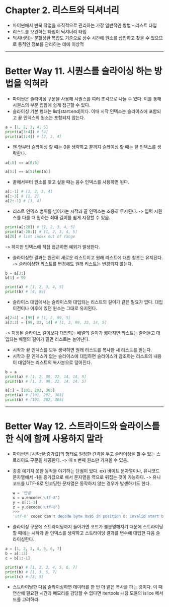# Chapter 2. 리스트와 딕셔너리
* 파이썬에서 반복 작업을 조직적으로 관리하는 가장 일반적인 방법 - 리스트 타입
* 리스트를 보완하는 타입이 딕셔너리 타입 
* 딕셔너리는 분할상환 복잡도 기준으로 상수 시간에 원소를 삽입하고 찾을 수 있으므로 동적인 정보를 관리하는 데에 이상적
---
# Better Way 11. 시퀀스를 슬라이싱 하는 방법을 익혀라

* 파이썬은 슬라이싱 구문을 사용해 시퀀스를 여러 조각으로 나눌 수 있다. 이를 통해 시퀀스의 부분 집합에 쉽게 접근할 수 있다.
* 슬라이싱 기본 형태는 list[start:end]이다. 이때 시작 인덱스는 슬라이스에 포함되고 끝 인덱스의 원소는 포함되지 않는다.
```python
a = [1, 2, 3, 4, 5]
print(a[3:4]) # [4]
print(a[1:4]) # [2, 3, 4]
```

* 맨 앞부터 슬라이싱 할 때는 0을 생략하고 끝까지 슬라이싱 할 때는 끝 인덱스를 생략한다.
```python
a[:5] == a[0:5]

a[5:] == a[5:len(a)]
```

* 끝에서부터 원소를 찾고 싶을 때는 음수 인덱스를 사용하면 된다.
```python
a[:-1] # [1, 2, 3, 4]
a[:-3] # [1, 2]
a[2:-1] # [3, 4]
```

* 리스트 인덱스 범위를 넘어가는 시작과 끝 인덱스는 조용히 무시된다. -> 입력 시퀀스를 다룰 때 원하는 최대 길이를 쉽게 지정할 수 있음.
```python
print(a[:20]) # [1, 2, 3, 4, 5]
print(a[-20:]) # [1, 2, 3, 4, 5]
a[20] # list index out of range
```
-> 하지만 인덱스에 직접 접근하면 예외가 발생한다.

* 슬라이싱한 결과는 완전히 새로운 리스트이고 원래 리스트에 대한 참조는 유지된다. -> 슬라이싱한 리스트를 변경해도 원래 리스트는 변경되지 않는다.
```python
b = a[3:]
b[1] = 99

print(a) # [1, 2, 3, 4, 5]
print(b) # [4, 99]
```

* 슬라이스 대입에서는 슬라이스와 대입되는 리스트의 길이가 같은 필요가 없다. 대입 이전이나 이후에 있던 원소는 그대로 유지된다.
```python
a[2:4] = [99] # [1, 2, 99, 5]
a[2:3] = [99, 22, 14] # [1, 2, 99, 22, 14, 5]
```
-> 지정된 슬라이스 길이보다 대입되는 배열의 길이가 짧아지면 리스트는 줄어들고 대입되는 배열의 길이가 길면 리스트는 늘어난다.

* 시작과 끝 인덱스를 모두 생략하면 원래 리스트를 복사한 새 리스트를 얻는다.
* 시작과 끝 인덱스가 없는 슬라이스에 대입하면 슬라이스가 참조하는 리스트의 내용이 대입하는 리스트의 복사본으로 덮어진다.
```python
b = a
print(a) # [1, 2, 99, 22, 14, 14, 5]
print(b) # [1, 2, 99, 22, 14, 14, 5]

a[:] = [101, 202, 303]
print(a) # [101, 202, 303]
print(b) # [101, 202, 303]
```

---
# Better Way 12. 스트라이드와 슬라이스를 한 식에 함께 사용하지 말라
* 파이썬은 [시작:끝:증가값]의 형태로 일정한 간격을 두고 슬라이싱을 할 수 있는 스트라이드 구문을 제공한다. -> 매 n 번째 원소만 가져올 수 있음.
* 종종 예기치 못한 동작을 야기하는 단점이 있다.
	ex) 바이트 문자열이나, 유니코드 문자열에서 -1을 증가값으로 해서 문자열을 역으로 뒤집는 것이 가능하다. -> 유니코드를 UTF-8로 인코딩한 문자열은 동작하지 않는 경우가 발생하기도 한다.
	```python
	w = '안녕'
	x = w.encode('utf-8')
	y = x[::-1]
	z = y.decode('utf-8')
	>>>
	'utf-8' codec can't decode byte 0x95 in position 0: invalid start byte
	```

* 슬라이싱 구문에 스트라이딩까지 들어가면 코드가 불분명해지기 때문에 스트라이딩 할 때에는 시작과 끝 인덱스를 생략하고 스트라이딩 결과를 변수에 대입한 다음 슬라이싱한다.
```python
a = [1, 2, 3, 4, 5, 6, 7]
b = a[::2]
c = b[1:-1]

print(a) # [1, 2, 3, 4, 5, 6, 7]
print(b) # [1, 3, 5, 7]
print(c) # [3, 5]
```
* 스트라이딩한 다음 슬라이싱하면 데이터를 한 번 더 얕은 복사를 하는 것이다. 이 때 연산에 필요한 시간과 메모리를 감당할 수 없다면 itertools 내장 모듈의 islice 메서드를 고려하라.